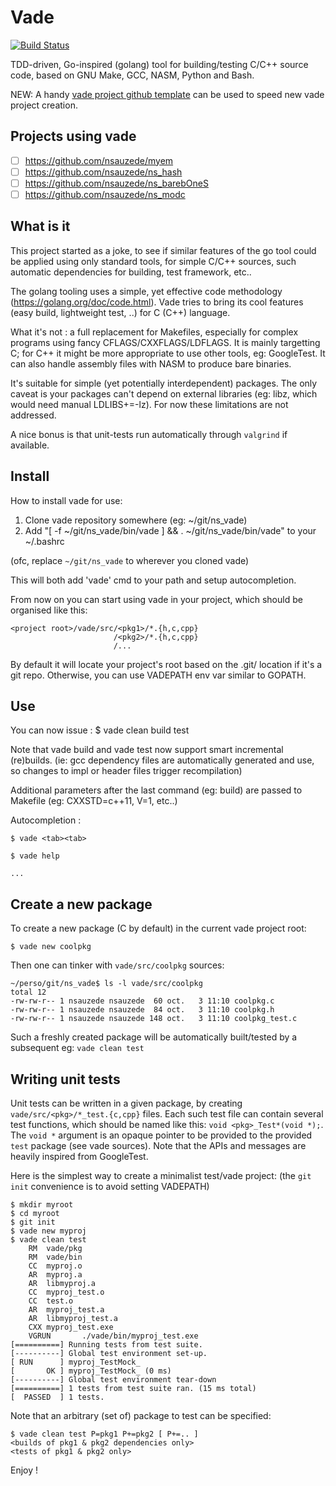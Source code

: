 # Vade
[![Build Status][WorkflowBadge]][WorkflowUrl]

TDD-driven, Go-inspired (golang) tool for building/testing C/C++ source code, based on GNU Make, GCC, NASM, Python and Bash.

NEW: A handy [vade project github template](https://github.com/nsauzede/ns_vade_template) can be used to speed new vade project creation.

## Projects using vade
- [ ] https://github.com/nsauzede/myem
- [ ] https://github.com/nsauzede/ns_hash
- [ ] https://github.com/nsauzede/ns_barebOneS
- [ ] https://github.com/nsauzede/ns_modc

## What is it
This project started as a joke, to see if similar features of the go tool could be applied using only standard tools,
for simple C/C++ sources, such automatic dependencies for building, test framework, etc..

The golang tooling uses a simple, yet effective code methodology (https://golang.org/doc/code.html).
Vade tries to bring its cool features (easy build, lightweight test, ..) for C (C++) language.

What it's not : a full replacement for Makefiles, especially for complex programs using fancy
CFLAGS/CXXFLAGS/LDFLAGS.
It is mainly targetting C; for C++ it might be more appropriate to use other tools, eg: GoogleTest.
It can also handle assembly files with NASM to produce bare binaries.

It's suitable for simple (yet potentially interdependent) packages.
The only caveat is your packages can't depend on external libraries (eg: libz, which would need manual LDLIBS+=-lz).
For now these limitations are not addressed.

A nice bonus is that unit-tests run automatically through `valgrind` if available.

## Install
How to install vade for use:
1) Clone vade repository somewhere (eg: ~/git/ns_vade)
2) Add "[ -f ~/git/ns_vade/bin/vade ] && . ~/git/ns_vade/bin/vade" to your ~/.bashrc

(ofc, replace `~/git/ns_vade` to wherever you cloned vade)

This will both add 'vade' cmd to your path and setup autocompletion.

From now on you can start using vade in your project, which should be organised like this:
```
<project root>/vade/src/<pkg1>/*.{h,c,cpp}
                       /<pkg2>/*.{h,c,cpp}
                       /...
```
By default it will locate your project's root based on the .git/ location if it's a git repo.
Otherwise, you can use VADEPATH env var similar to GOPATH.

## Use
You can now issue :
$ vade clean build test

Note that vade build and vade test now support smart incremental (re)builds.
(ie: gcc dependency files are automatically generated and use, so changes to impl or header files trigger recompilation)

Additional parameters after the last command (eg: build) are passed to Makefile (eg: CXXSTD=c++11, V=1, etc..)

Autocompletion :
```
$ vade <tab><tab>
```
```
$ vade help
```
```
...
```

## Create a new package
To create a new package (C by default) in the current vade project root:
```
$ vade new coolpkg
```
Then one can tinker with `vade/src/coolpkg` sources:
```
~/perso/git/ns_vade$ ls -l vade/src/coolpkg
total 12
-rw-rw-r-- 1 nsauzede nsauzede  60 oct.   3 11:10 coolpkg.c
-rw-rw-r-- 1 nsauzede nsauzede  84 oct.   3 11:10 coolpkg.h
-rw-rw-r-- 1 nsauzede nsauzede 148 oct.   3 11:10 coolpkg_test.c
```
Such a freshly created package will be automatically built/tested by a subsequent eg: `vade clean test`

## Writing unit tests
Unit tests can be written in a given package, by creating `vade/src/<pkg>/*_test.{c,cpp}` files.
Each such test file can contain several test functions, which should be named like this: `void <pkg>_Test*(void *);`.
The `void *` argument is an opaque pointer to be provided to the provided `test` package (see vade sources).
Note that the APIs and messages are heavily inspired from GoogleTest.

Here is the simplest way to create a minimalist test/vade project: (the `git init` convenience is to avoid setting VADEPATH)
```
$ mkdir myroot
$ cd myroot
$ git init
$ vade new myproj
$ vade clean test
    RM  vade/pkg
    RM  vade/bin
    CC  myproj.o
    AR  myproj.a
    AR  libmyproj.a
    CC  myproj_test.o
    CC  test.o
    AR  myproj_test.a
    AR  libmyproj_test.a
    CXX myproj_test.exe
    VGRUN       ./vade/bin/myproj_test.exe
[==========] Running tests from test suite.
[----------] Global test environment set-up.
[ RUN      ] myproj_TestMock_
[       OK ] myproj_TestMock_ (0 ms)
[----------] Global test environment tear-down
[==========] 1 tests from test suite ran. (15 ms total)
[  PASSED  ] 1 tests.
```

Note that an arbitrary (set of) package to test can be specified:
```
$ vade clean test P=pkg1 P+=pkg2 [ P+=.. ]
<builds of pkg1 & pkg2 dependencies only>
<tests of pkg1 & pkg2 only>
```

Enjoy !

[WorkflowBadge]: https://github.com/nsauzede/ns_vade/workflows/vade/badge.svg
[WorkflowUrl]: https://github.com/nsauzede/ns_vade/commits/main

